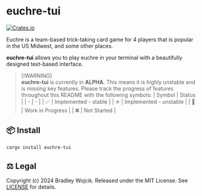 # euchre-tui

[![Crates.io](https://img.shields.io/crates/v/euchre-tui)](https://crates.io/crates/euchre-tui)

Euchre is a team-based trick-taking card game for 4 players that is popular in
the US Midwest, and some other places.

**euchre-tui** allows you to play euchre in your terminal with a beautifully
designed text-based interface.

<!-- TODO: add gif -->

> [!WARNING]<br>
> **euchre-tui** is currently in **ALPHA**. This means it is highly unstable and
> is missing key features. Please track the progress of features throughout this
> README with the following symbols:
> | Symbol    | Status                    |
> | -         | -                         |
> | ✅        | Implemented - stable      |
> | ✳️        | Implemented - unstable    |
> | 🚧        | Work in Progress          |
> | ❌        | Not Started               |

<!-- TODO: add install instructions -->

## 📦 Install <a id="install"></a>

```bash
cargo install euchre-tui
```

## ⚖️ Legal <a id="legal"></a>

Copyright (c) 2024 Bradley Wojcik. Released under the MIT License. See
[LICENSE](LICENSE) for details.
